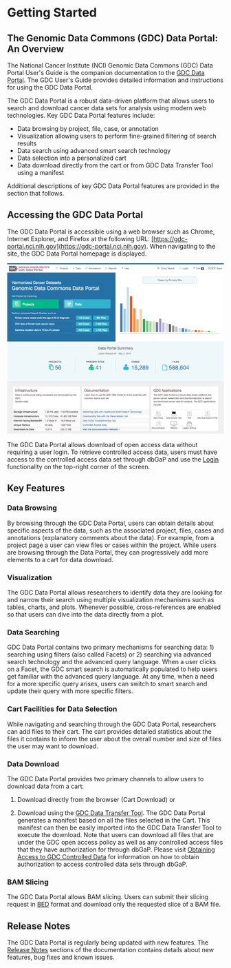 # Getting Started

## The Genomic Data Commons (GDC) Data Portal: An Overview

The National Cancer Institute (NCI) Genomic Data Commons (GDC) Data Portal User's Guide is the companion documentation to the [GDC Data Portal](https://gdc-portal.nci.nih.gov/). The GDC User's Guide provides detailed information and instructions for using the GDC Data Portal.

The GDC Data Portal is a robust data-driven platform that allows users to search and download cancer data sets for analysis using modern web technologies. Key GDC Data Portal features include:

*   Data browsing by project, file, case, or annotation
*   Visualization allowing users to perform fine-grained filtering of search results
*   Data search using advanced smart search technology
*   Data selection into a personalized cart
*   Data download directly from the cart or from GDC Data Transfer Tool using a manifest

Additional descriptions of key GDC Data Portal features are provided in the section that follows.

## Accessing the GDC Data Portal

The GDC Data Portal is accessible using a web browser such as Chrome, Internet Explorer, and Firefox at the following URL: [https://gdc-portal.nci.nih.gov](https://gdc-portal.nci.nih.gov).
When navigating to the site, the GDC Data Portal homepage is displayed.

[![GDC Data Portal Homepage](images/gdc-data-portal-homepage.png)](images/gdc-data-portal-homepage.png "Click to see the full image.")

The GDC Data Portal allows download of open access data without requiring a user login. To retrieve controlled access data, users must have access to the controlled access data set through dbGaP and use the [Login](../../Commons/Authentication.md) functionality on the top-right corner of the screen.

## Key Features

### Data Browsing

By browsing through the GDC Data Portal, users can obtain details about specific aspects of the data, such as the associated project, files, cases and annotations (explanatory comments about the data). For example, from a project page a user can view files or cases within the project. While users are browsing through the Data Portal, they can progressively add more elements to a cart for data download.

### Visualization

The GDC Data Portal allows researchers to identify data they are looking for and narrow their search using multiple visualization mechanisms such as tables, charts, and plots. Whenever possible, cross-references are enabled so that users can dive into the data directly from a plot.

### Data Searching

GDC Data Portal contains two primary mechanisms for searching data: 1) searching using filters (also called Facets) or 2) searching via advanced search technology and the advanced query language. When a user clicks on a Facet, the GDC smart search is automatically populated to help users get familiar with the advanced query language. At any time, when a need for a more specific query arises, users can switch to smart search and update their query with more specific filters.

### Cart Facilities for Data Selection

While navigating and searching through the GDC Data Portal, researchers can add files to their cart. The cart provides detailed statistics about the files it contains to inform the user about the overall number and size of files the user may want to download.

### Data Download

The GDC Data Portal provides two primary channels to allow users to download data from a cart: 

1) Download directly from the browser (Cart Download) or 

2) Download using the [GDC Data Transfer Tool](https://gdc.nci.nih.gov/access-data/gdc-data-transfer-tool). The GDC Data Portal generates a manifest based on all the files selected in the Cart. This manifest can then be easily imported into the GDC Data Transfer Tool to execute the download. Note that users can download all files that are under the GDC open access policy as well as any controlled access files that they have authorization for through dbGaP. Please visit [Obtaining Access to GDC Controlled Data](https://gdc.nci.nih.gov/node/8035/) for information on how to obtain authorization to access controlled data sets through dbGaP.

### BAM Slicing

The GDC Data Portal allows BAM slicing. Users can submit their slicing request in [BED](https://genome.ucsc.edu/FAQ/FAQformat.html#format1) format and download only the requested slice of a BAM file.

## Release Notes

The GDC Data Portal is regularly being updated with new features. The [Release Notes](../Release_Notes/Data_Portal_Release_Notes.md) sections of the documentation contains details about new features, bug fixes and known issues.
